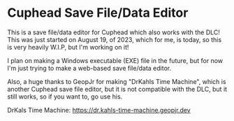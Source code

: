 # Cuphead Save File/Data Editor
This is a save file/data editor for Cuphead which also works with the DLC! This was just started on August 19, of 2023, which for me, is today, so this is very heavily W.I.P, but I'm working on it!

I plan on making a Windows executable (EXE) file in the future, but for now I'm just trying to make a web-based save file/data editor.

Also, a huge thanks to GeopJr for making "DrKahls Time Machine", which is another Cuphead save file editor, but it is not compatible with the DLC, but it still works, so if you want to, go use his.

DrKals Time Machine: https://dr.kahls-time-machine.geopjr.dev
